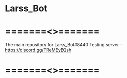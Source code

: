 # Larss_Bot
# =======<>=======
The main repository for Larss_Bot#8440
Testing server - https://discord.gg/TReMEyBQsh
# =======<>=======
